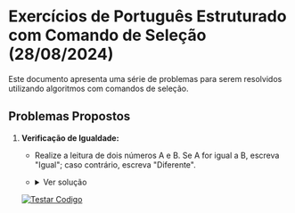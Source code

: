 # Exercícios de Português Estruturado com Comando de Seleção (28/08/2024)

Este documento apresenta uma série de problemas para serem resolvidos utilizando algoritmos com comandos de seleção.

## Problemas Propostos

1. **Verificação de Igualdade:**
   - Realize a leitura de dois números A e B. Se A for igual a B, escreva "Igual"; caso contrário, escreva "Diferente".
   - <details>
     <summary>Ver solução</summary>
     
     ```pascal
     // Exemplo de código no VisuAlg
     var 
      a,b : inteiro
     
     inicio
      escreval ("Digite o valor para A e B")
      leia(a,b)
      se (a = b) entao
      escreval ("A e B são Iguais")
      senao
      escreval ("A e B são Diferentes")
      fimse

     fimalgoritmo
     ```

     </details>
   
   [![Testar Codigo](https://github.com/oBryam/Algoritmos/actions/workflows/run-portugol.yml/badge.svg)](https://github.com/oBryam/Algoritmos/actions/workflows/run-portugol.yml/dispatch)
